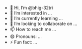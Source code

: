 - 👋 Hi, I’m @bhig-32tri
- 👀 I’m interested in ...
- 🌱 I’m currently learning ...
- 💞️ I’m looking to collaborate on ...
- 📫 How to reach me ...
- 😄 Pronouns: ...
- ⚡ Fun fact: ...

<!---
bhig-32tri/bhig-32tri is a ✨ special ✨ repository because its `README.md` (this file) appears on your GitHub profile.
You can click the Preview link to take a look at your changes.
--->
